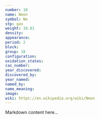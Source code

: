 ```yaml
---
number: 10
name: Neon
symbol: Ne
stp: gas
weight: 10.81
density:
appearance:
period: 2
block:
group: 18
configuration:
oxidation_states:
cas_number:
year_discovered:
discovered_by:
year_named:
named_by:
name_meaning:
image:
wiki: https://en.wikipedia.org/wiki/Neon
---
```


Markdown content here...
